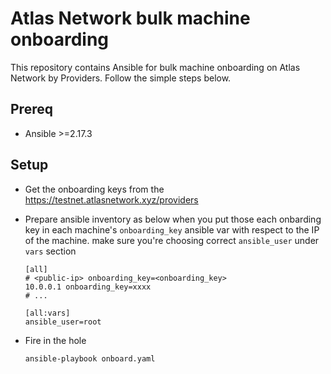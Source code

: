 # Atlas Network bulk machine onboarding

This repository contains Ansible for bulk machine onboarding on Atlas Network by Providers. Follow the simple steps below.

## Prereq

- Ansible >=2.17.3

## Setup

- Get the onboarding keys from the <https://testnet.atlasnetwork.xyz/providers>

- Prepare ansible inventory as below when you put those each onbarding key in each machine's `onboarding_key` ansible var with respect to the IP of the machine. make sure you're choosing correct `ansible_user` under `vars` section

  ```inventory
  [all]
  # <public-ip> onboarding_key=<onboarding_key>
  10.0.0.1 onboarding_key=xxxx
  # ...

  [all:vars]
  ansible_user=root
  ```

- Fire in the hole

  ```shell
  ansible-playbook onboard.yaml
  ```
